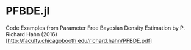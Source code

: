 # PFBDE.jl
Code Examples from Parameter Free Bayesian Density Estimation by P. Richard Hahn (2016) [http://faculty.chicagobooth.edu/richard.hahn/PFBDE.pdf]
